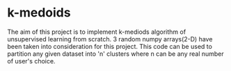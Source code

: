 # k-medoids
The aim of this project is to implement k-mediods algorithm of unsupervised learning from scratch. 3 random numpy arrays(2-D) have been taken into consideration for this project. This code can be used to partition any given dataset into 'n' clusters where n can be any real number of user's choice.
